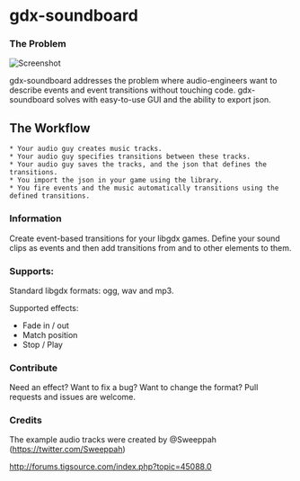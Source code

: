 gdx-soundboard
==============

### The Problem
![Screenshot](http://i.imgur.com/TD3zVSR.png)

gdx-soundboard addresses the problem where audio-engineers want to describe events and event transitions without touching code. gdx-soundboard solves with easy-to-use GUI and the ability to export json.

## The Workflow
    * Your audio guy creates music tracks.
    * Your audio guy specifies transitions between these tracks.
    * Your audio guy saves the tracks, and the json that defines the transitions.
    * You import the json in your game using the library.
    * You fire events and the music automatically transitions using the defined transitions.

### Information
Create event-based transitions for your libgdx games. Define your sound clips as events and then add transitions from and to other elements to them.

### Supports:

Standard libgdx formats: ogg, wav and mp3.

Supported effects:
- Fade in / out
- Match position
- Stop / Play

### Contribute

Need an effect? Want to fix a bug? Want to change the format? Pull requests and issues are welcome.

### Credits

The example audio tracks were created by @Sweeppah (https://twitter.com/Sweeppah)


http://forums.tigsource.com/index.php?topic=45088.0
